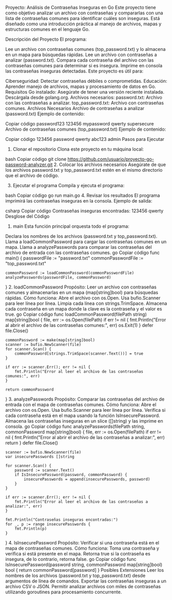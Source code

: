 Proyecto: Análisis de Contraseñas Inseguras en Go
Este proyecto tiene como objetivo analizar un archivo con contraseñas y compararlas con una lista de contraseñas comunes para identificar cuáles son inseguras. Está diseñado como una introducción práctica al manejo de archivos, mapas y estructuras comunes en el lenguaje Go.

Descripción del Proyecto
El programa:

Lee un archivo con contraseñas comunes (top_password.txt) y lo almacena en un mapa para búsquedas rápidas.
Lee un archivo con contraseñas a analizar (password.txt).
Compara cada contraseña del archivo con las contraseñas comunes para determinar si es insegura.
Imprime en consola las contraseñas inseguras detectadas.
Este proyecto es útil para:

Ciberseguridad: Detectar contraseñas débiles o comprometidas.
Educación: Aprender manejo de archivos, mapas y procesamiento de datos en Go.
Requisitos
Go instalado: Asegúrate de tener una versión reciente instalada. Descárgala desde golang.org.
Archivos necesarios:
password.txt: Archivo con las contraseñas a analizar.
top_password.txt: Archivo con contraseñas comunes.
Archivos Necesarios
Archivo de contraseñas a analizar (password.txt)
Ejemplo de contenido:

Copiar código
password123
123456
mypassword
qwerty
supersecure
Archivo de contraseñas comunes (top_password.txt)
Ejemplo de contenido:

Copiar código
123456
password
qwerty
abc123
admin
Pasos para Ejecutar
1. Clonar el repositorio
Clona este proyecto en tu máquina local:

bash
Copiar código
git clone https://github.com/usuario/proyecto-go-password-analyzer.git
2. Colocar los archivos necesarios
Asegúrate de que los archivos password.txt y top_password.txt estén en el mismo directorio que el archivo de código.

3. Ejecutar el programa
Compila y ejecuta el programa:

bash
Copiar código
go run main.go
4. Revisar los resultados
El programa imprimirá las contraseñas inseguras en la consola. Ejemplo de salida:

csharp
Copiar código
Contraseñas inseguras encontradas:
123456
qwerty
Desglose del Código
1. main
Esta función principal orquesta todo el programa:

Declara los nombres de los archivos (password.txt y top_password.txt).
Llama a loadCommonPassword para cargar las contraseñas comunes en un mapa.
Llama a analyzePasswords para comparar las contraseñas del archivo de entrada con las contraseñas comunes.
go
Copiar código
func main() {
	passwordFile := "password.txt"
	commonPasswordFile := "top_password.txt"

	commonPassword := loadCommonPassword(commonPasswordFile)
	analyzePasswords(passwordFile, commonPassword)
}
2. loadCommonPassword
Propósito: Leer un archivo con contraseñas comunes y almacenarlas en un mapa (map[string]bool) para búsquedas rápidas.
Cómo funciona:
Abre el archivo con os.Open.
Usa bufio.Scanner para leer línea por línea.
Limpia cada línea con strings.TrimSpace.
Almacena cada contraseña en un mapa donde la clave es la contraseña y el valor es true.
go
Copiar código
func loadCommonPassword(filePath string) map[string]bool {
	file, err := os.Open(filePath)
	if err != nil {
		fmt.Println("Error al abrir el archivo de las contraseñas comunes:", err)
		os.Exit(1)
	}
	defer file.Close()

	commonPassword := make(map[string]bool)
	scanner := bufio.NewScanner(file)
	for scanner.Scan() {
		commonPassword[strings.TrimSpace(scanner.Text())] = true
	}

	if err := scanner.Err(); err != nil {
		fmt.Println("Error al leer el archivo de las contraseñas comunes:", err)
	}

	return commonPassword
}
3. analyzePasswords
Propósito: Comparar las contraseñas del archivo de entrada con el mapa de contraseñas comunes.
Cómo funciona:
Abre el archivo con os.Open.
Usa bufio.Scanner para leer línea por línea.
Verifica si cada contraseña está en el mapa usando la función IsInsecurePassword.
Almacena las contraseñas inseguras en un slice ([]string) y las imprime en consola.
go
Copiar código
func analyzePasswords(filePath string, commonPassword map[string]bool) {
	file, err := os.Open(filePath)
	if err != nil {
		fmt.Println("Error al abrir el archivo de las contraseñas a analizar:", err)
		return
	}
	defer file.Close()

	scanner := bufio.NewScanner(file)
	var insecurePasswords []string

	for scanner.Scan() {
		password := scanner.Text()
		if IsInsecurePassword(password, commonPassword) {
			insecurePasswords = append(insecurePasswords, password)
		}
	}

	if err := scanner.Err(); err != nil {
		fmt.Println("Error al leer el archivo de las contraseñas a analizar:", err)
	}

	fmt.Println("Contraseñas inseguras encontradas:")
	for _, p := range insecurePasswords {
		fmt.Println(p)
	}
}
4. IsInsecurePassword
Propósito: Verificar si una contraseña está en el mapa de contraseñas comunes.
Cómo funciona:
Toma una contraseña y verifica si está presente en el mapa.
Retorna true si la contraseña es insegura, de lo contrario, retorna false.
go
Copiar código
func IsInsecurePassword(password string, commonPassword map[string]bool) bool {
	return commonPassword[password]
}
Posibles Extensiones
Leer los nombres de los archivos (password.txt y top_password.txt) desde argumentos de línea de comandos.
Exportar las contraseñas inseguras a un archivo CSV o JSON.
Permitir analizar archivos con miles de contraseñas utilizando goroutines para procesamiento concurrente.

